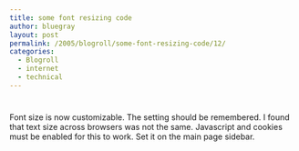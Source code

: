 ```yaml
---
title: some font resizing code
author: bluegray
layout: post
permalink: /2005/blogroll/some-font-resizing-code/12/
categories:
  - Blogroll
  - internet
  - technical
---
```

# 

Font size is now customizable. The setting should be remembered. I found that text size across browsers was not the same. Javascript and cookies must be enabled for this to work. Set it on the main page sidebar.